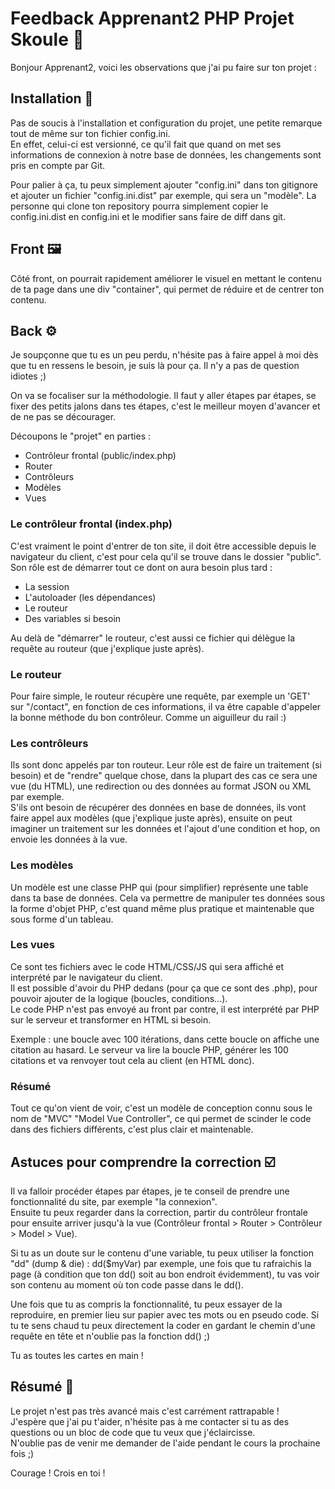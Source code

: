 # Feedback Apprenant2 PHP Projet Skoule 👤

Bonjour Apprenant2, voici les observations que j'ai pu faire sur ton projet :

## Installation 🔧

Pas de soucis à l'installation et configuration du projet, une petite remarque tout de même sur ton fichier config.ini.  
En effet, celui-ci est versionné, ce qu'il fait que quand on met ses informations de connexion à notre base de données, les changements sont pris en compte par Git.  

Pour palier à ça, tu peux simplement ajouter "config.ini" dans ton gitignore et ajouter un fichier "config.ini.dist" par exemple, qui sera un "modèle". La personne qui clone ton repository pourra simplement copier le config.ini.dist en config.ini et le modifier sans faire de diff dans git.

## Front 🖼️

Côté front, on pourrait rapidement améliorer le visuel en mettant le contenu de ta page dans une div "container", qui permet de réduire et de centrer ton contenu.

## Back ⚙️

Je soupçonne que tu es un peu perdu, n'hésite pas à faire appel à moi dès que tu en ressens le besoin, je suis là pour ça. Il n'y a pas de question idiotes ;)

On va se focaliser sur la méthodologie. Il faut y aller étapes par étapes, se fixer des petits jalons dans tes étapes, c'est le meilleur moyen d'avancer et de ne pas se décourager.  

Découpons le "projet" en parties :
- Contrôleur frontal (public/index.php)
- Router
- Contrôleurs
- Modèles
- Vues

### Le contrôleur frontal (index.php)

C'est vraiment le point d'entrer de ton site, il doit être accessible depuis le navigateur du client, c'est pour cela qu'il se trouve dans le dossier "public".  
Son rôle est de démarrer tout ce dont on aura besoin plus tard :
- La session
- L'autoloader (les dépendances)
- Le routeur
- Des variables si besoin

Au delà de "démarrer" le routeur, c'est aussi ce fichier qui délègue la requête au routeur (que j'explique juste après).

### Le routeur

Pour faire simple, le routeur récupère une requête, par exemple un 'GET' sur "/contact", en fonction de ces informations, il va être capable d'appeler la bonne méthode du bon contrôleur. Comme un aiguilleur du rail :)

### Les contrôleurs

Ils sont donc appelés par ton routeur. Leur rôle est de faire un traitement (si besoin) et de "rendre" quelque chose, dans la plupart des cas ce sera une vue (du HTML), une redirection ou des données au format JSON ou XML par exemple.  
S'ils ont besoin de récupérer des données en base de données, ils vont faire appel aux modèles (que j'explique juste après), ensuite on peut imaginer un traitement sur les données et l'ajout d'une condition et hop, on envoie les données à la vue.

### Les modèles

Un modèle est une classe PHP qui (pour simplifier) représente une table dans ta base de données. Cela va permettre de manipuler tes données sous la forme d'objet PHP, c'est quand même plus pratique et maintenable que sous forme d'un tableau.

### Les vues

Ce sont tes fichiers avec le code HTML/CSS/JS qui sera affiché et interprété par le navigateur du client.  
Il est possible d'avoir du PHP dedans (pour ça que ce sont des .php), pour pouvoir ajouter de la logique (boucles, conditions...).  
Le code PHP n'est pas envoyé au front par contre, il est interprété par PHP sur le serveur et transformer en HTML si besoin.  

Exemple : une boucle avec 100 itérations, dans cette boucle on affiche une citation au hasard. Le serveur va lire la boucle PHP, générer les 100 citations et va renvoyer tout cela au client (en HTML donc).

### Résumé

Tout ce qu'on vient de voir, c'est un modèle de conception connu sous le nom de "MVC" "Model Vue Controller", ce qui permet de scinder le code dans des fichiers différents, c'est plus clair et maintenable.

## Astuces pour comprendre la correction ☑️

Il va falloir procéder étapes par étapes, je te conseil de prendre une fonctionnalité du site, par exemple "la connexion".  
Ensuite tu peux regarder dans la correction, partir du contrôleur frontale pour ensuite arriver jusqu'à la vue (Contrôleur frontal > Router > Contrôleur > Model > Vue).

Si tu as un doute sur le contenu d'une variable, tu peux utiliser la fonction "dd" (dump & die) : dd($myVar) par exemple, une fois que tu rafraichis la page (à condition que ton dd() soit au bon endroit évidemment), tu vas voir son contenu au moment où ton code passe dans le dd().

Une fois que tu as compris la fonctionnalité, tu peux essayer de la reproduire, en premier lieu sur papier avec tes mots ou en pseudo code. Si tu te sens chaud tu peux directement la coder en gardant le chemin d'une requête en tête et n'oublie pas la fonction dd() ;)

Tu as toutes les cartes en main !

## Résumé 📝

Le projet n'est pas très avancé mais c'est carrément rattrapable !  
J'espère que j'ai pu t'aider, n'hésite pas à me contacter si tu as des questions ou un bloc de code que tu veux que j'éclaircisse.  
N'oublie pas de venir me demander de l'aide pendant le cours la prochaine fois ;)

Courage ! Crois en toi !